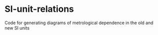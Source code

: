 # SI-unit-relations
Code for generating diagrams of metrological dependence in the old and new SI units
